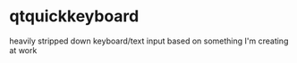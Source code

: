 # qtquickkeyboard
heavily stripped down keyboard/text input based on something I'm creating at work
